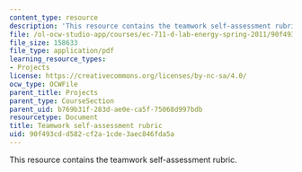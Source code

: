 ```yaml
---
content_type: resource
description: 'This resource contains the teamwork self-assessment rubric. '
file: /ol-ocw-studio-app/courses/ec-711-d-lab-energy-spring-2011/90f493cdd582cf2a1cde3aec846fda5a_MITEC_711S11_proj_teamass.pdf
file_size: 158633
file_type: application/pdf
learning_resource_types:
- Projects
license: https://creativecommons.org/licenses/by-nc-sa/4.0/
ocw_type: OCWFile
parent_title: Projects
parent_type: CourseSection
parent_uid: b769b31f-283d-ae0e-ca5f-75068d997bdb
resourcetype: Document
title: Teamwork self-assessment rubric
uid: 90f493cd-d582-cf2a-1cde-3aec846fda5a
---
```

This resource contains the teamwork self-assessment rubric. 
